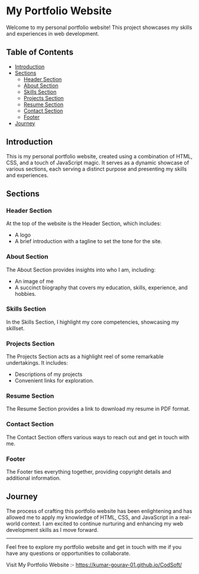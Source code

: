 # My Portfolio Website

Welcome to my personal portfolio website! This project showcases my skills and experiences in web development. 

## Table of Contents

- [Introduction](#introduction)
- [Sections](#sections)
  - [Header Section](#header-section)
  - [About Section](#about-section)
  - [Skills Section](#skills-section)
  - [Projects Section](#projects-section)
  - [Resume Section](#resume-section)
  - [Contact Section](#contact-section)
  - [Footer](#footer)
- [Journey](#journey)

## Introduction

This is my personal portfolio website, created using a combination of HTML, CSS, and a touch of JavaScript magic. It serves as a dynamic showcase of various sections, each serving a distinct purpose and presenting my skills and experiences.

## Sections

### Header Section

At the top of the website is the Header Section, which includes:

- A logo
- A brief introduction with a tagline to set the tone for the site.

### About Section

The About Section provides insights into who I am, including:

- An image of me
- A succinct biography that covers my education, skills, experience, and hobbies.

### Skills Section

In the Skills Section, I highlight my core competencies, showcasing my skillset.

### Projects Section

The Projects Section acts as a highlight reel of some remarkable undertakings. It includes:

- Descriptions of my projects
- Convenient links for exploration.

### Resume Section

The Resume Section provides a link to download my resume in PDF format.

### Contact Section

The Contact Section offers various ways to reach out and get in touch with me.

### Footer

The Footer ties everything together, providing copyright details and additional information.

## Journey

The process of crafting this portfolio website has been enlightening and has allowed me to apply my knowledge of HTML, CSS, and JavaScript in a real-world context. I am excited to continue nurturing and enhancing my web development skills as I move forward.

---

Feel free to explore my portfolio website and get in touch with me if you have any questions or opportunities to collaborate.

Visit My Portfolio Website :- https://kumar-gourav-01.github.io/CodSoft/
